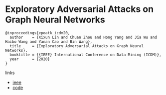 # Exploratory Adversarial Attacks on Graph Neural Networks

```
@inproceedings{epoatk_icdm20,
  author    = {Xixun Lin and Chuan Zhou and Hong Yang and Jia Wu and Haibo Wang and Yanan Cao and Bin Wang},
  title     = {Exploratory Adversarial Attacks on Graph Neural Networks},
  booktitle = {{IEEE} International Conference on Data Mining (ICDM)},
  year      = {2020}
}
```

links
- [ieee](https://ieeexplore.ieee.org/document/9338329)
- [code](https://github.com/EpoAtk/EpoAtk)
